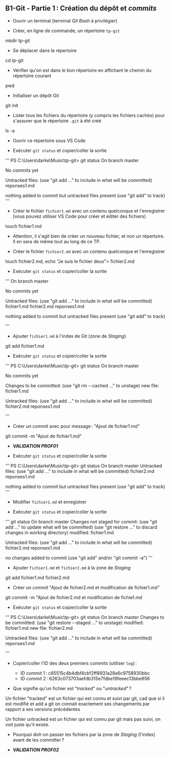 
## B1-Git - Partie 1 : Création du dépôt et _commits_

- Ouvrir un terminal (terminal _Git Bash_ à privilégier)

- Créer, en ligne de commande, un répertoire `tp-git`

mkdir tp-git

- Se déplacer dans le répertoire

cd tp-git

- Vérifier qu'on est dans le bon répertoire en affichant le chemin du répertoire courant

pwd

- Initialiser un dépôt Git

git init

- Lister tous les fichiers du répertoire (y compris les fichiers cachés) pour s'assurer que le répertoire `.git` à été créé

ls -a

- Ouvrir ce répertoire sous VS Code

- Exécuter `git status` et copier/coller la sortie

'''
PS C:\Users\darke\Music\tp-git> git status
On branch master

No commits yet

Untracked files:
  (use "git add <file>..." to include in what will be committed)
        reponses1.md

nothing added to commit but untracked files present (use "git add" to track)
'''

- Créer le fichier `fichier1.md` avec un contenu quelconque et l'enregistrer (vous pouvez utiliser VS Code pour créer et éditer des fichiers)

touch fichier1.md

  - Attention, il s'agit bien de créer un nouveau fichier, et non un répertoire. Il en sera de même tout au long de ce TP.

- Créer le fichier `fichier2.md` avec un contenu quelconque et l'enregistrer

touch fichier2.md, echo "Je suis le fichier deux"> fichier2.md

- Exécuter `git status` et copier/coller la sortie

'''
On branch master

No commits yet

Untracked files:
  (use "git add <file>..." to include in what will be committed)
        fichier1.md
        fichier2.md
        reponses1.md

nothing added to commit but untracked files present (use "git add" to track)

'''

- Ajouter `fichier1.md` à l'index de Git (zone de _Staging_)

git add fichier1.md

- Exécuter `git status` et copier/coller la sortie

'''
PS C:\Users\darke\Music\tp-git> git status
On branch master

No commits yet

Changes to be committed:
  (use "git rm --cached <file>..." to unstage)
        new file:   fichier1.md

Untracked files:
  (use "git add <file>..." to include in what will be committed)
        fichier2.md
        reponses1.md

'''

- Créer un _commit_ avec pour message : "Ajout de fichier1.md"

git commit -m "Ajout de fichier1.md"

- **_VALIDATION PROF01_**

- Exécuter `git status` et copier/coller la sortie

'''
PS C:\Users\darke\Music\tp-git> git status 
On branch master
Untracked files:
  (use "git add <file>..." to include in what will be committed)
        fichier2.md
        reponses1.md

nothing added to commit but untracked files present (use "git add" to track)
'''

- Modifier `fichier1.md` et enregistrer

- Exécuter `git status` et copier/coller la sortie

'''
                                git status
On branch master
Changes not staged for commit:
  (use "git add <file>..." to update what will be committed)
  (use "git restore <file>..." to discard changes in working directory)
        modified:   fichier1.md

Untracked files:
  (use "git add <file>..." to include in what will be committed)
        fichier2.md
        reponses1.md

no changes added to commit (use "git add" and/or "git commit -a")
'''

- Ajouter `fichier1.md` et `fichier2.md` à la zone de _Staging_

git add fichier1.md fichier2.md

- Créer un _commit_ "Ajout de fichier2.md et modification de fichier1.md"

git commit -m "Ajout de fichier2.md et modification de fichie1.md

- Exécuter `git status` et copier/coller la sortie

'''
PS C:\Users\darke\Music\tp-git> git status
On branch master
Changes to be committed:
  (use "git restore --staged <file>..." to unstage)
        modified:   fichier1.md
        new file:   fichier2.md

Untracked files:
  (use "git add <file>..." to include in what will be committed)
        reponses1.md

'''

- Copier/coller l'ID des deux premiers _commits_ (utiliser `log`) :

  - ID _commit_ 1 :
    c85515c4b4dbf4cbf2ff8931a28a6c9758930bbc
  - ID _commit_ 2 :
    6263c073703aefdb315e7fdbe19feeec13bbe856

- Que signifie qu'un fichier est "_tracked_" ou "_untracked_" ?

Un fichier "tracked" est un fichier qui est connu et suivi par git, cad que si il est modifié et add a git on connait exactement ses changements par rapport a ses versions précédentes

Un fichier untracked est un fichier qui est connu par git mais pas suivi, on voit juste qu'il existe.

- Pourquoi doit-on passer les fichiers par la zone de _Staging_ (l'index) avant de les committer ?



- **_VALIDATION PROF02_**
